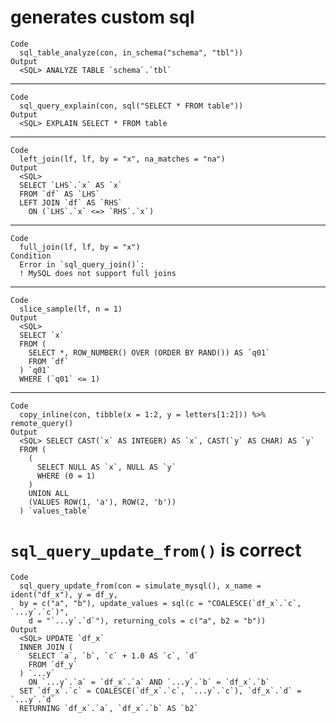 # generates custom sql

    Code
      sql_table_analyze(con, in_schema("schema", "tbl"))
    Output
      <SQL> ANALYZE TABLE `schema`.`tbl`

---

    Code
      sql_query_explain(con, sql("SELECT * FROM table"))
    Output
      <SQL> EXPLAIN SELECT * FROM table

---

    Code
      left_join(lf, lf, by = "x", na_matches = "na")
    Output
      <SQL>
      SELECT `LHS`.`x` AS `x`
      FROM `df` AS `LHS`
      LEFT JOIN `df` AS `RHS`
        ON (`LHS`.`x` <=> `RHS`.`x`)

---

    Code
      full_join(lf, lf, by = "x")
    Condition
      Error in `sql_query_join()`:
      ! MySQL does not support full joins

---

    Code
      slice_sample(lf, n = 1)
    Output
      <SQL>
      SELECT `x`
      FROM (
        SELECT *, ROW_NUMBER() OVER (ORDER BY RAND()) AS `q01`
        FROM `df`
      ) `q01`
      WHERE (`q01` <= 1)

---

    Code
      copy_inline(con, tibble(x = 1:2, y = letters[1:2])) %>% remote_query()
    Output
      <SQL> SELECT CAST(`x` AS INTEGER) AS `x`, CAST(`y` AS CHAR) AS `y`
      FROM (
        (
          SELECT NULL AS `x`, NULL AS `y`
          WHERE (0 = 1)
        )
        UNION ALL
        (VALUES ROW(1, 'a'), ROW(2, 'b'))
      ) `values_table`

# `sql_query_update_from()` is correct

    Code
      sql_query_update_from(con = simulate_mysql(), x_name = ident("df_x"), y = df_y,
      by = c("a", "b"), update_values = sql(c = "COALESCE(`df_x`.`c`, `...y`.`c`)",
        d = "`...y`.`d`"), returning_cols = c("a", b2 = "b"))
    Output
      <SQL> UPDATE `df_x`
      INNER JOIN (
        SELECT `a`, `b`, `c` + 1.0 AS `c`, `d`
        FROM `df_y`
      ) `...y`
        ON `...y`.`a` = `df_x`.`a` AND `...y`.`b` = `df_x`.`b`
      SET `df_x`.`c` = COALESCE(`df_x`.`c`, `...y`.`c`), `df_x`.`d` = `...y`.`d`
      RETURNING `df_x`.`a`, `df_x`.`b` AS `b2`

